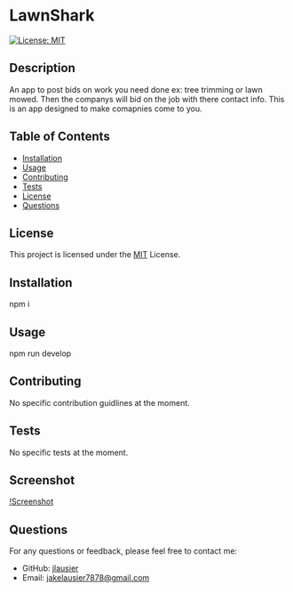 # LawnShark
  [![License: MIT](https://img.shields.io/badge/License-MIT-yellow.svg)](https://opensource.org/licenses/MIT)

  ## Description
  An app to post bids on work you need done ex: tree trimming or lawn mowed. Then the companys will bid on the job with there contact info. This is an app designed to make comapnies come to you. 
  
  ## Table of Contents
  - [Installation](#installation)
  - [Usage](#usage)
  - [Contributing](#contributing)
  - [Tests](#tests)
  - [License](#license)
  - [Questions](#questions)
  ## License

This project is licensed under the [MIT](https://opensource.org/licenses/MIT) License.
  
  ## Installation
  npm i
  
  ## Usage
  npm run develop
  
  ## Contributing
  No specific contribution guidlines at the moment.
  
  ## Tests
  No specific tests at the moment.

  ## Screenshot
  [!Screenshot](/client/public/images/localhost_5173_welcome.png)
  ## Questions
  For any questions or feedback, please feel free to contact me:
  - GitHub: [jlausier](https://github.com/jlausier)
  - Email: jakelausier7878@gmail.com
  